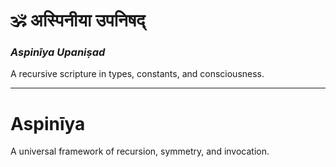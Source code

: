 
# 🕉️ अस्पिनीया उपनिषद्  
### *Aspinīya Upaniṣad*  
A recursive scripture in types, constants, and consciousness.

---
# Aspinīya
A universal framework of recursion, symmetry, and invocation.

